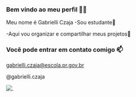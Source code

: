 ### Bem vindo ao meu perfil 🖤💔

Meu nome é Gabrielli Czaja
-Sou estudante🤕

-Aqui vou organizar e compartilhar meus projetos🤯
### Você pode entrar em contato comigo 📫

gabrielli.czaja@escola.pr.gov.br

@gabrielli.czaja


![](https://media.tenor.com/GTcT7HODLRgAAAAC/smiling-cat-creepy-cat.gif).
